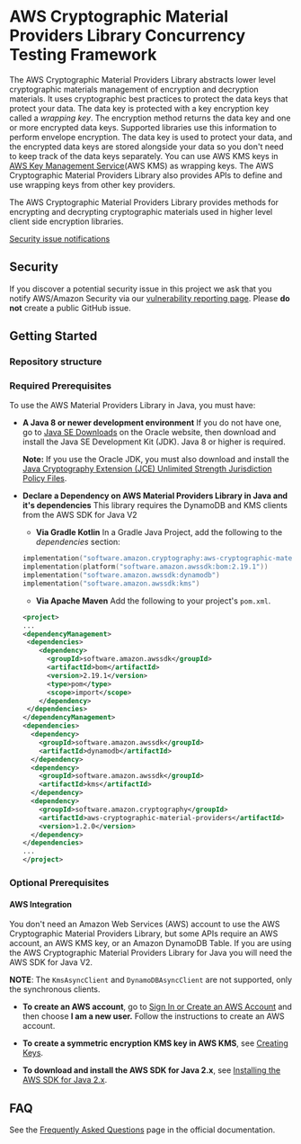 [//]: # "Copyright Amazon.com Inc. or its affiliates. All Rights Reserved."
[//]: # "SPDX-License-Identifier: CC-BY-SA-4.0"

# AWS Cryptographic Material Providers Library Concurrency Testing Framework

The AWS Cryptographic Material Providers Library abstracts lower level cryptographic materials management of encryption and decryption materials.
It uses cryptographic best practices to protect the data keys that protect your data.
The data key is protected with a key encryption key called a _wrapping key_.
The encryption method returns the data key and one or more encrypted data keys.
Supported libraries use this information to perform envelope encryption.
The data key is used to protect your data,
and the encrypted data keys are stored alongside your data
so you don't need to keep track of the data keys separately.
You can use AWS KMS keys in [AWS Key Management Service](https://aws.amazon.com/kms/)(AWS KMS) as wrapping keys.
The AWS Cryptographic Material Providers Library
also provides APIs to define and use wrapping keys from other key providers.

The AWS Cryptographic Material Providers Library provides methods for encrypting and decrypting cryptographic materials used in higher level client side encryption libraries.

[Security issue notifications](./CONTRIBUTING.md#security-issue-notifications)

## Security

If you discover a potential security issue in this project
we ask that you notify AWS/Amazon Security via our
[vulnerability reporting page](http://aws.amazon.com/security/vulnerability-reporting/).
Please **do not** create a public GitHub issue.

## Getting Started

### Repository structure

### Required Prerequisites

To use the AWS Material Providers Library in Java, you must have:

- **A Java 8 or newer development environment**
  If you do not have one,
  go to [Java SE Downloads](https://www.oracle.com/technetwork/java/javase/downloads/index.html) on the Oracle website,
  then download and install the Java SE Development Kit (JDK).
  Java 8 or higher is required.

  **Note:** If you use the Oracle JDK,
  you must also download and install
  the [Java Cryptography Extension (JCE) Unlimited Strength Jurisdiction Policy Files](http://www.oracle.com/technetwork/java/javase/downloads/jce8-download-2133166.html).

- **Declare a Dependency on AWS Material Providers Library in Java and it's dependencies**
  This library requires the DynamoDB and KMS clients
  from the AWS SDK for Java V2

  - **Via Gradle Kotlin**
    In a Gradle Java Project, add the following to the _dependencies_ section:

  ```kotlin
  implementation("software.amazon.cryptography:aws-cryptographic-material-providers:1.2.0")
  implementation(platform("software.amazon.awssdk:bom:2.19.1"))
  implementation("software.amazon.awssdk:dynamodb")
  implementation("software.amazon.awssdk:kms")
  ```

  - **Via Apache Maven**
    Add the following to your project's `pom.xml`.

  ```xml
  <project>
  ...
  <dependencyManagement>
   <dependencies>
      <dependency>
        <groupId>software.amazon.awssdk</groupId>
        <artifactId>bom</artifactId>
        <version>2.19.1</version>
        <type>pom</type>
        <scope>import</scope>
      </dependency>
   </dependencies>
  </dependencyManagement>
  <dependencies>
    <dependency>
      <groupId>software.amazon.awssdk</groupId>
      <artifactId>dynamodb</artifactId>
    </dependency>
    <dependency>
      <groupId>software.amazon.awssdk</groupId>
      <artifactId>kms</artifactId>
    </dependency>
    <dependency>
      <groupId>software.amazon.cryptography</groupId>
      <artifactId>aws-cryptographic-material-providers</artifactId>
      <version>1.2.0</version>
    </dependency>
  </dependencies>
  ...
  </project>
  ```

### Optional Prerequisites

#### AWS Integration

You don't need an Amazon Web Services (AWS) account to use the AWS Cryptographic Material Providers Library,
but some APIs require an AWS account, an AWS KMS key, or an Amazon DynamoDB Table.
If you are using the AWS Cryptographic Material Providers Library for Java you will need the AWS SDK for Java V2.

**NOTE**: The `KmsAsyncClient` and `DynamoDBAsyncClient` are not supported, only the synchronous clients.

- **To create an AWS account**, go to [Sign In or Create an AWS Account](https://portal.aws.amazon.com/gp/aws/developer/registration/index.html) and then choose **I am a new user.** Follow the instructions to create an AWS account.

- **To create a symmetric encryption KMS key in AWS KMS**, see [Creating Keys](https://docs.aws.amazon.com/kms/latest/developerguide/create-keys.html).

- **To download and install the AWS SDK for Java 2.x**, see [Installing the AWS SDK for Java 2.x](https://docs.aws.amazon.com/sdk-for-java/v2/developer-guide/getting-started.html).

## FAQ

See the [Frequently Asked Questions](https://docs.aws.amazon.com/encryption-sdk/latest/developer-guide/faq.html) page in the official documentation.
